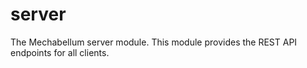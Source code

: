 # server

The Mechabellum server module. This module provides the REST API endpoints for all clients.
